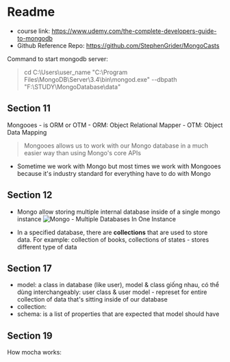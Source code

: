 # Readme
- course link: https://www.udemy.com/the-complete-developers-guide-to-mongodb
- Github Reference Repo: https://github.com/StephenGrider/MongoCasts

Command to start mongodb server:
> cd  C:\Users\user_name
>"C:\Program Files\MongoDB\Server\3.4\bin\mongod.exe" --dbpath "F:\STUDY\MongoDatabase\data"

## Section 11
Mongooes - is ORM or OTM 
    - ORM: Object Relational Mapper
    - OTM: Object Data Mapping
> Mongooes allows us to work with our Mongo database in a much easier way than using Mongo's core APIs

- Sometime we work with Mongo but most times we work with Mongooes because it's industry standard for everything have to do with Mongo

## Section 12
- Mongo allow storing multiple internal database inside of a single mongo instance
![Mongo - Multiple Databases In One Instance](https://i.imgur.com/rHpIJ3Y.png)

- In a specified database, there are **collections** that are used to store data. For example: collection of books, collections of states - stores different type of data

## Section 17
- model: a class in database (like user), model & class giống nhau, có thể dùng interchangeably: user class & user model - represet for entire collection of data that's sitting inside of our database
- collection: 
- schema: is a list of properties that are expected that model should have

## Section 19
How mocha works:
